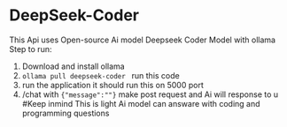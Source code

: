 ﻿# DeepSeek-Coder
This Api uses Open-source Ai model Deepseek Coder Model with ollama 
Step to run:
1. Download and install ollama
2. ``ollama pull deepseek-coder ``  run this code
3. run the application it should run this on 5000 port
4. /chat with ``{"message":""}`` make post request and Ai will response to u
#Keep inmind
This is light Ai model can answare with coding and programming questions
